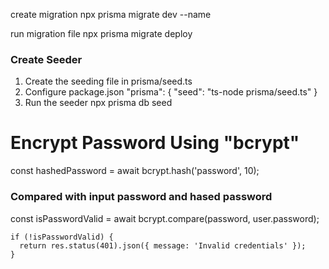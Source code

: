 create migration
npx prisma migrate dev --name <migration-name>

run migration file
npx prisma migrate deploy

### Create Seeder
1. Create the seeding file in prisma/seed.ts
2. Configure package.json
 "prisma": {
    "seed": "ts-node prisma/seed.ts"
  }
3. Run the seeder
npx prisma db seed



# Encrypt Password Using "bcrypt"

const hashedPassword = await bcrypt.hash('password', 10);

### Compared with input password and hased password

const isPasswordValid = await bcrypt.compare(password, user.password);

    if (!isPasswordValid) {
      return res.status(401).json({ message: 'Invalid credentials' });
    }
